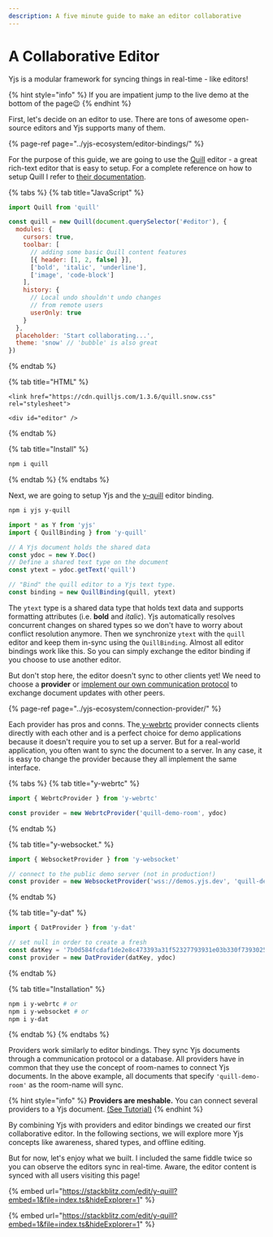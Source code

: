 ```yaml
---
description: A five minute guide to make an editor collaborative
---
```


# A Collaborative Editor

Yjs is a modular framework for syncing things in real-time - like editors!

{% hint style="info" %}
If you are impatient jump to the live demo at the bottom of the page😉
{% endhint %}

First, let's decide on an editor to use. There are tons of awesome open-source editors and Yjs supports many of them.

{% page-ref page="../yjs-ecosystem/editor-bindings/" %}

For the purpose of this guide, we are going to use the [Quill](https://quilljs.com/) editor - a great rich-text editor that is easy to setup. For a complete reference on how to setup Quill I refer to [their documentation](https://quilljs.com/playground/).

{% tabs %}
{% tab title="JavaScript" %}
```javascript
import Quill from 'quill'

const quill = new Quill(document.querySelector('#editor'), {
  modules: {
    cursors: true,
    toolbar: [
      // adding some basic Quill content features
      [{ header: [1, 2, false] }],
      ['bold', 'italic', 'underline'],
      ['image', 'code-block']
    ],
    history: {
      // Local undo shouldn't undo changes
      // from remote users
      userOnly: true
    }
  },
  placeholder: 'Start collaborating...',
  theme: 'snow' // 'bubble' is also great
})
```
{% endtab %}

{% tab title="HTML" %}
```markup
<link href="https://cdn.quilljs.com/1.3.6/quill.snow.css" rel="stylesheet">

<div id="editor" />
```
{% endtab %}

{% tab title="Install" %}
```bash
npm i quill
```
{% endtab %}
{% endtabs %}

Next, we are going to setup Yjs and the [y-quill](../yjs-ecosystem/editor-bindings/yjs-quilljs.md) editor binding.

```bash
npm i yjs y-quill
```

```javascript
import * as Y from 'yjs'
import { QuillBinding } from 'y-quill'

// A Yjs document holds the shared data
const ydoc = new Y.Doc()
// Define a shared text type on the document
const ytext = ydoc.getText('quill')

// "Bind" the quill editor to a Yjs text type.
const binding = new QuillBinding(quill, ytext)
```

The `ytext` type is a shared data type that holds text data and supports formatting attributes \(i.e. **bold** and _italic_\). Yjs automatically resolves concurrent changes on shared types so we don't have to worry about conflict resolution anymore. Then we synchronize `ytext` with the `quill` editor and keep them in-sync using the `QuillBinding`. Almost all editor bindings work like this. So you can simply exchange the editor binding if you choose to use another editor.

But don't stop here, the editor doesn't sync to other clients yet! We need to choose a **provider** or [implement our own communication protocol](../tutorials/creating-a-custom-provider.md) to exchange document updates with other peers.

{% page-ref page="../yjs-ecosystem/connection-provider/" %}

Each provider has pros and conns. The[ y-webrtc](../yjs-ecosystem/connection-provider/y-webrtc.md) provider connects clients directly with each other and is a perfect choice for demo applications because it doesn't require you to set up a server. But for a real-world application, you often want to sync the document to a server. In any case, it is easy to change the provider because they all implement the same interface.

{% tabs %}
{% tab title="y-webrtc" %}
```javascript
import { WebrtcProvider } from 'y-webrtc'

const provider = new WebrtcProvider('quill-demo-room', ydoc)
```
{% endtab %}

{% tab title="y-websocket." %}
```javascript
import { WebsocketProvider } from 'y-websocket'

// connect to the public demo server (not in production!)
const provider = new WebsocketProvider('wss://demos.yjs.dev', 'quill-demo-room', ydoc)
```
{% endtab %}

{% tab title="y-dat" %}
```javascript
import { DatProvider } from 'y-dat'

// set null in order to create a fresh
const datKey = '7b0d584fcdaf1de2e8c473393a31f52327793931e03b330f7393025146dc02fb'
const provider = new DatProvider(datKey, ydoc)
```
{% endtab %}

{% tab title="Installation" %}
```bash
npm i y-webrtc # or
npm i y-websocket # or
npm i y-dat
```
{% endtab %}
{% endtabs %}

Providers work similarly to editor bindings. They sync Yjs documents through a communication protocol or a database. All providers have in common that they use the concept of room-names to connect Yjs documents. In the above example, all documents that specify `'quill-demo-room'` as the room-name will sync.

{% hint style="info" %}
**Providers are meshable.** You can connect several providers to a Yjs document. [\(See Tutorial\)](https://jsfiddle.net/dmonad/gh7jm6y5/7/)
{% endhint %}

By combining Yjs with providers and editor bindings we created our first collaborative editor. In the following sections, we will explore more Yjs concepts like awareness, shared types, and offline editing.

But for now, let's enjoy what we built. I included the same fiddle twice so you can observe the editors sync in real-time. Aware, the editor content is synced with all users visiting this page!

{% embed url="https://stackblitz.com/edit/y-quill?embed=1&file=index.ts&hideExplorer=1" %}

{% embed url="https://stackblitz.com/edit/y-quill?embed=1&file=index.ts&hideExplorer=1" %}



